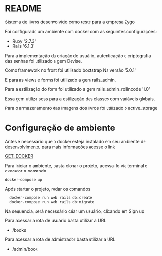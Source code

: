 # README

Sistema de livros desenvolvido como teste para a empresa Zygo

Foi configurado um ambiente com docker com as seguintes configurações:

  - Ruby '2.7.3'
  - Rails '6.1.3'

Para a implementação da criação de usuário, autenticação e criptografia das senhas foi utilizado a gem Devise.

Como framework no front foi utilizado bootstrap Na versão '5.0.1'

E para as views e forms foi utilizado a gem rails_admin.

Para a estilização do form foi utilizado a gem rails_admin_rollincode '1.0'

Essa gem utiliza scss para a estilização das classes com variáveis globais.

Para o armazenamento das imagens dos livros foi utilizado o active_storage

# Configuração de ambiente

Antes é necessário que o docker esteja instalado em seu ambiente de desenvolvimento, para mais informações acesse o link

[GET_DOCKER](https://docs.docker.com/get-docker/)

Para iniciar o ambiente, basta clonar o projeto, acessa-lo via terminal e executar o comando

```
docker-compose up
```

Após startar o projeto, rodar os comandos

```
  docker-compose run web rails db:create
  docker-compose run web rails db:migrate
```

Na sequencia, será necessário criar um usuário, clicando em Sign up

Para acessar a rota de usuário basta utilizar a URL
 - /books

Para acessar a rota de admistrador basta utilizar a URL
 - /admin/book
